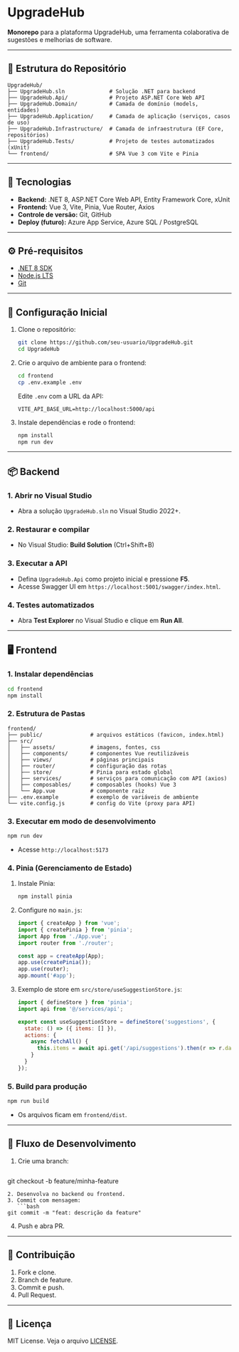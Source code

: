 # UpgradeHub

**Monorepo** para a plataforma UpgradeHub, uma ferramenta colaborativa de sugestões e melhorias de software.

---

## 📂 Estrutura do Repositório

```
UpgradeHub/
├── UpgradeHub.sln              # Solução .NET para backend
├── UpgradeHub.Api/             # Projeto ASP.NET Core Web API
├── UpgradeHub.Domain/          # Camada de domínio (models, entidades)
├── UpgradeHub.Application/     # Camada de aplicação (serviços, casos de uso)
├── UpgradeHub.Infrastructure/  # Camada de infraestrutura (EF Core, repositórios)
├── UpgradeHub.Tests/           # Projeto de testes automatizados (xUnit)
└── frontend/                   # SPA Vue 3 com Vite e Pinia
```

---

## 🚀 Tecnologias

* **Backend:** .NET 8, ASP.NET Core Web API, Entity Framework Core, xUnit
* **Frontend:** Vue 3, Vite, Pinia, Vue Router, Axios
* **Controle de versão:** Git, GitHub
* **Deploy (futuro):** Azure App Service, Azure SQL / PostgreSQL

---

## ⚙️ Pré-requisitos

* [.NET 8 SDK](https://dotnet.microsoft.com/download/dotnet/8.0)
* [Node.js LTS](https://nodejs.org/)
* [Git](https://git-scm.com/)

---

## 📝 Configuração Inicial

1. Clone o repositório:

   ```bash
   git clone https://github.com/seu-usuario/UpgradeHub.git
   cd UpgradeHub
   ```
2. Crie o arquivo de ambiente para o frontend:

   ```bash
   cd frontend
   cp .env.example .env
   ```

   Edite `.env` com a URL da API:

   ```env
   VITE_API_BASE_URL=http://localhost:5000/api
   ```
3. Instale dependências e rode o frontend:

   ```bash
   npm install
   npm run dev
   ```

---

## 📦 Backend

### 1. Abrir no Visual Studio

* Abra a solução `UpgradeHub.sln` no Visual Studio 2022+.

### 2. Restaurar e compilar

* No Visual Studio: **Build Solution** (Ctrl+Shift+B)

### 3. Executar a API

* Defina `UpgradeHub.Api` como projeto inicial e pressione **F5**.
* Acesse Swagger UI em `https://localhost:5001/swagger/index.html`.

### 4. Testes automatizados

* Abra **Test Explorer** no Visual Studio e clique em **Run All**.

---

## 🖥️ Frontend

### 1. Instalar dependências

```bash
cd frontend
npm install
```

### 2. Estrutura de Pastas

```
frontend/
├── public/               # arquivos estáticos (favicon, index.html)
├── src/
│   ├── assets/           # imagens, fontes, css
│   ├── components/       # componentes Vue reutilizáveis
│   ├── views/            # páginas principais
│   ├── router/           # configuração das rotas
│   ├── store/            # Pinia para estado global
│   ├── services/         # serviços para comunicação com API (axios)
│   ├── composables/      # composables (hooks) Vue 3
│   └── App.vue           # componente raiz
├── .env.example          # exemplo de variáveis de ambiente
└── vite.config.js        # config do Vite (proxy para API)
```

### 3. Executar em modo de desenvolvimento

```bash
npm run dev
```

* Acesse `http://localhost:5173`

### 4. Pinia (Gerenciamento de Estado)

1. Instale Pinia:

   ```bash
   npm install pinia
   ```
2. Configure no `main.js`:

   ```js
   import { createApp } from 'vue';
   import { createPinia } from 'pinia';
   import App from './App.vue';
   import router from './router';

   const app = createApp(App);
   app.use(createPinia());
   app.use(router);
   app.mount('#app');
   ```
3. Exemplo de store em `src/store/useSuggestionStore.js`:

   ```js
   import { defineStore } from 'pinia';
   import api from '@/services/api';

   export const useSuggestionStore = defineStore('suggestions', {
     state: () => ({ items: [] }),
     actions: {
       async fetchAll() {
         this.items = await api.get('/api/suggestions').then(r => r.data);
       }
     }
   });
   ```

### 5. Build para produção

```bash
npm run build
```

* Os arquivos ficam em `frontend/dist`.

---

## 🔄 Fluxo de Desenvolvimento

1. Crie uma branch:

   ```bash
   ```

git checkout -b feature/minha-feature

````
2. Desenvolva no backend ou frontend.
3. Commit com mensagem:
   ```bash
git commit -m "feat: descrição da feature"
````

4. Push e abra PR.

---

## 🤝 Contribuição

1. Fork e clone.
2. Branch de feature.
3. Commit e push.
4. Pull Request.

---

## 📄 Licença

MIT License. Veja o arquivo [LICENSE](LICENSE).
